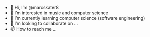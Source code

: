 - 👋 Hi, I’m @marcskater8
- 👀 I’m interested in music and computer science
- 🌱 I’m currently learning computer science (software engineering)
- 💞️ I’m looking to collaborate on ...
- 📫 How to reach me ...

<!---
marcskater8/marcskater8 is a ✨ special ✨ repository because its `README.md` (this file) appears on your GitHub profile.
You can click the Preview link to take a look at your changes.
--->
